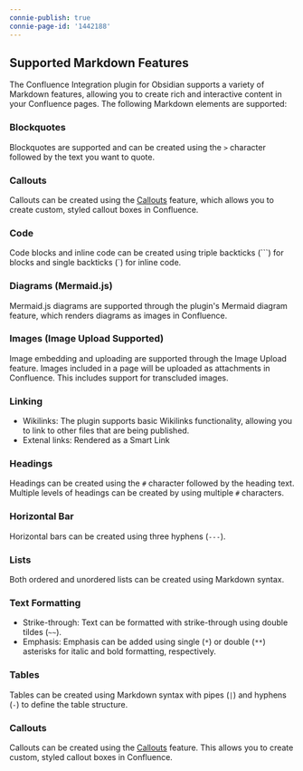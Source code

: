 ```yaml
---
connie-publish: true
connie-page-id: '1442188'
---
```

## Supported Markdown Features

The Confluence Integration plugin for Obsidian supports a variety of Markdown features, allowing you to create rich and interactive content in your Confluence pages. The following Markdown elements are supported:

### Blockquotes

Blockquotes are supported and can be created using the `>` character followed by the text you want to quote.

### Callouts

Callouts can be created using the [Callouts](./callouts.md) feature, which allows you to create custom, styled callout boxes in Confluence.

### Code

Code blocks and inline code can be created using triple backticks (\`\`\`) for blocks and single backticks (\`) for inline code.

### Diagrams (Mermaid.js)

Mermaid.js diagrams are supported through the plugin's Mermaid diagram feature, which renders diagrams as images in Confluence.

### Images (Image Upload Supported)

Image embedding and uploading are supported through the Image Upload feature. Images included in a page will be uploaded as attachments in Confluence. This includes support for transcluded images.

### Linking

- Wikilinks: The plugin supports basic Wikilinks functionality, allowing you to link to other files that are being published.
- Extenal links: Rendered as a Smart Link

### Headings

Headings can be created using the `#` character followed by the heading text. Multiple levels of headings can be created by using multiple `#` characters.

### Horizontal Bar

Horizontal bars can be created using three hyphens (`---`).

### Lists

Both ordered and unordered lists can be created using Markdown syntax.

### Text Formatting

- Strike-through: Text can be formatted with strike-through using double tildes (`~~`).
- Emphasis: Emphasis can be added using single (`*`) or double (`**`) asterisks for italic and bold formatting, respectively.

### Tables

Tables can be created using Markdown syntax with pipes (`|`) and hyphens (`-`) to define the table structure.

### Callouts

Callouts can be created using the [Callouts](./callouts.md) feature. This allows you to create custom, styled callout boxes in Confluence.

